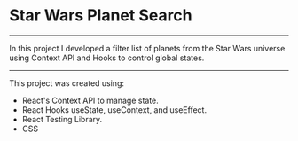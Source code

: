 # Star Wars Planet Search
---
In this project I developed a filter list of planets from the Star Wars universe using Context API and Hooks to control global states.

---
This project was created using:

- React's Context API to manage state.
- React Hooks useState, useContext, and useEffect.
- React Testing Library.
- CSS

